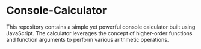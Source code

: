 # Console-Calculator
This repository contains a simple yet powerful console calculator built using JavaScript. The calculator leverages the concept of higher-order functions and function arguments to perform various arithmetic operations.
